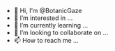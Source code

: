 - 👋 Hi, I’m @BotanicGaze
- 👀 I’m interested in ...
- 🌱 I’m currently learning ...
- 💞️ I’m looking to collaborate on ...
- 📫 How to reach me ...

<!---
BotanicGaze/BotanicGaze is a ✨ special ✨ repository because its `README.md` (this file) appears on your GitHub profile.
You can click the Preview link to take a look at your changes.
--->
